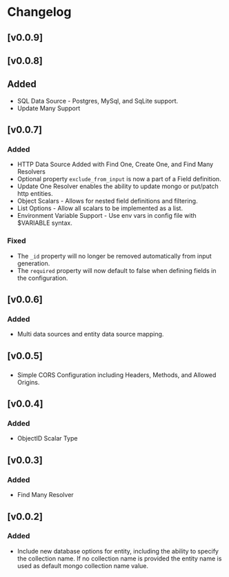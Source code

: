 # Changelog

## [v0.0.9]

## [v0.0.8]

## Added
- SQL Data Source - Postgres, MySql, and SqLite support.
- Update Many Support

## [v0.0.7]

### Added
- HTTP Data Source Added with Find One, Create One, and Find Many Resolvers
- Optional property `exclude_from_input` is now a part of a Field definition.
- Update One Resolver enables the ability to update mongo or put/patch http entities.
- Object Scalars - Allows for nested field definitions and filtering.
- List Options - Allow all scalars to be implemented as a list.
- Environment Variable Support - Use env vars in config file with $VARIABLE syntax.

### Fixed
- The `_id` property will no longer be removed automatically from input generation.
- The `required` property will now default to false when defining fields in the configuration.

## [v0.0.6]

### Added
- Multi data sources and entity data source mapping.

## [v0.0.5]

###
- Simple CORS Configuration including Headers, Methods, and Allowed Origins.

## [v0.0.4]

### Added
- ObjectID Scalar Type

## [v0.0.3]

### Added
- Find Many Resolver

## [v0.0.2]

### Added
- Include new database options for entity, including the ability to specify the collection name. If no collection name is provided the entity name is used as default mongo collection name value.
